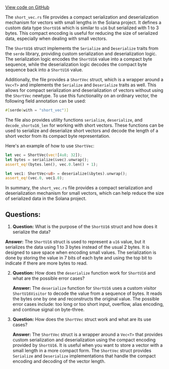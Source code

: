[View code on GitHub](https://github.com/solana-labs/solana/blob/master/sdk/program/src/short_vec.rs)

The `short_vec.rs` file provides a compact serialization and deserialization mechanism for vectors with small lengths in the Solana project. It defines a custom data type `ShortU16` which is similar to `u16` but serialized with 1 to 3 bytes. This compact encoding is useful for reducing the size of serialized data, especially when dealing with small vectors.

The `ShortU16` struct implements the `Serialize` and `Deserialize` traits from the `serde` library, providing custom serialization and deserialization logic. The serialization logic encodes the `ShortU16` value into a compact byte sequence, while the deserialization logic decodes the compact byte sequence back into a `ShortU16` value.

Additionally, the file provides a `ShortVec` struct, which is a wrapper around a `Vec<T>` and implements the `Serialize` and `Deserialize` traits as well. This allows for compact serialization and deserialization of vectors without using the `ShortVec` newtype. To use this functionality on an ordinary vector, the following field annotation can be used:

```rust
#[serde(with = "short_vec")]
```

The file also provides utility functions `serialize`, `deserialize`, and `decode_shortu16_len` for working with short vectors. These functions can be used to serialize and deserialize short vectors and decode the length of a short vector from its compact byte representation.

Here's an example of how to use `ShortVec`:

```rust
let vec = ShortVec(vec![4u8; 32]);
let bytes = serialize(&vec).unwrap();
assert_eq!(bytes.len(), vec.0.len() + 1);

let vec1: ShortVec<u8> = deserialize(&bytes).unwrap();
assert_eq!(vec.0, vec1.0);
```

In summary, the `short_vec.rs` file provides a compact serialization and deserialization mechanism for small vectors, which can help reduce the size of serialized data in the Solana project.
## Questions: 
 1. **Question:** What is the purpose of the `ShortU16` struct and how does it serialize the data?
   
   **Answer:** The `ShortU16` struct is used to represent a `u16` value, but it serializes the data using 1 to 3 bytes instead of the usual 2 bytes. It is designed to save space when encoding small values. The serialization is done by storing the value in 7 bits of each byte and using the top bit to indicate if there are more bytes to read.

2. **Question:** How does the `deserialize` function work for `ShortU16` and what are the possible error cases?

   **Answer:** The `deserialize` function for `ShortU16` uses a custom visitor `ShortU16Visitor` to decode the value from a sequence of bytes. It reads the bytes one by one and reconstructs the original value. The possible error cases include: too long or too short input, overflow, alias encoding, and continue signal on byte-three.

3. **Question:** How does the `ShortVec` struct work and what are its use cases?

   **Answer:** The `ShortVec` struct is a wrapper around a `Vec<T>` that provides custom serialization and deserialization using the compact encoding provided by `ShortU16`. It is useful when you want to store a vector with a small length in a more compact form. The `ShortVec` struct provides `Serialize` and `Deserialize` implementations that handle the compact encoding and decoding of the vector length.